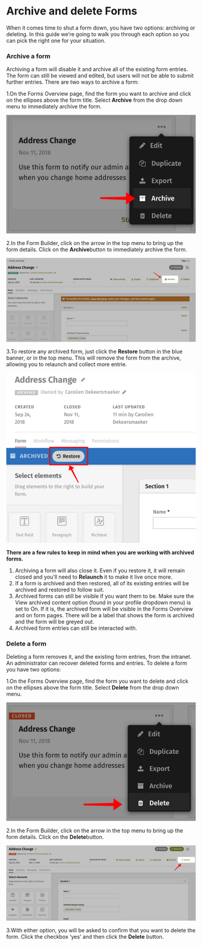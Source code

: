 # Archive and delete Forms



When it comes time to shut a form down, you have two options: archiving or deleting. In this guide we’re going to walk you through each option so you can pick the right one for your situation.

### Archive a form

Archiving a form will disable it and archive all of the existing form entries. The form can still be viewed and edited, but users will not be able to submit further entries. There are two ways to archive a form:

1.On the Forms Overview page, find the form you want to archive and click on the ellipses above the form title. Select **Archive** from the drop down menu to immediately archive the form.

![](../../../.gitbook/assets/1%20%2890%29.png)

2.In the Form Builder, click on the arrow in the top menu to bring up the form details. Click on the **Archive**button to immediately archive the form.

![](../../../.gitbook/assets/2%20%2842%29.png)

3.To restore any archived form, just click the **Restore** button in the blue banner, or in the top menu. This will remove the form from the archive, allowing you to relaunch and collect more entrie.

  


![](../../../.gitbook/assets/3%20%285%29.png)



**There are a few rules to keep in mind when you are working with archived forms.**

1. Archiving a form will also close it. Even if you restore it, it will remain closed and you’ll need to **Relaunch** it to make it live once more.
2. If a form is archived and then restored, all of its existing entries will be archived and restored to follow suit.
3. Archived forms can still be visible if you want them to be. Make sure the View archived content option \(found in your profile dropdown menu\) is set to On. If it is, the archived form will be visible in the Forms Overview and on form pages. There will be a label that shows the form is archived and the form will be greyed out.
4. Archived form entries can still be interacted with.

### Delete a form

Deleting a form removes it, and the existing form entries, from the intranet. An administrator can recover deleted forms and entries. To delete a form you have two options:

1.On the Forms Overview page, find the form you want to delete and click on the ellipses above the form title. Select **Delete** from the drop down menu.  


![](../../../.gitbook/assets/4%20%2820%29.png)

2.In the Form Builder, click on the arrow in the top menu to bring up the form details. Click on the **Delete**button.

![](../../../.gitbook/assets/5%20%2837%29.png)



3.With either option, you will be asked to confirm that you want to delete the form. Click the checkbox ‘yes’ and then click the **Delete** button.

